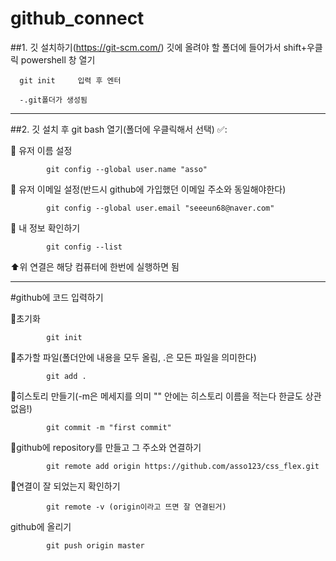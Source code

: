 # github_connect

##1. 깃 설치하기(https://git-scm.com/)
깃에 올려야 할 폴더에 들어가서 shift+우클릭 powershell 창 열기 

      git init     입력 후 엔터
      
      -.git폴더가 생성됨

----------------------------------------------------------------------
##2. 깃 설치 후 git bash 열기(폴더에 우클릭해서 선택) ✅:

 🧔 유저 이름 설정
 
            git config --global user.name "asso"
            
 🧔 유저 이메일 설정(반드시 github에 가입했던 이메일 주소와 동일해야한다)
 
            git config --global user.email "seeeun68@naver.com"
            
🧔 내 정보 확인하기

            git config --list
            

⬆️위 연결은 해당 컴퓨터에 한번에 실행하면 됨

-----------------------------------------------------------------------
#github에 코드 입력하기


🍬초기화

            git init

🍬추가할 파일(폴더안에 내용을 모두 올림, .은 모든 파일을 의미한다)

            git add .


🍬히스토리 만들기(-m은 메세지를 의미 "" 안에는 히스토리 이름을 적는다 한글도 상관없음!)

            git commit -m "first commit"

🍬github에 repository를 만들고 그 주소와 연결하기

            git remote add origin https://github.com/asso123/css_flex.git
            

🍬연결이 잘 되었는지 확인하기

            git remote -v (origin이라고 뜨면 잘 연결된거)

github에 올리기

            git push origin master

